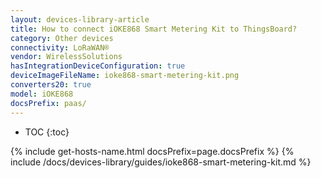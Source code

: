 ```yaml
---
layout: devices-library-article
title: How to connect iOKE868 Smart Metering Kit to ThingsBoard?
category: Other devices
connectivity: LoRaWAN®
vendor: WirelessSolutions
hasIntegrationDeviceConfiguration: true
deviceImageFileName: ioke868-smart-metering-kit.png
converters20: true
model: iOKE868
docsPrefix: paas/
---
```


* TOC
{:toc}

{% include get-hosts-name.html docsPrefix=page.docsPrefix %}
{% include /docs/devices-library/guides/ioke868-smart-metering-kit.md %}
